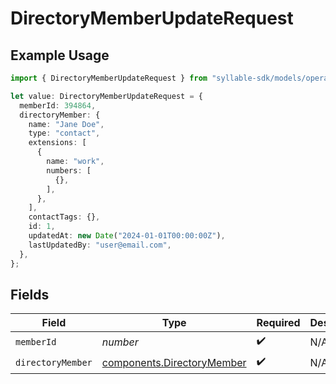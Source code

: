 # DirectoryMemberUpdateRequest

## Example Usage

```typescript
import { DirectoryMemberUpdateRequest } from "syllable-sdk/models/operations";

let value: DirectoryMemberUpdateRequest = {
  memberId: 394864,
  directoryMember: {
    name: "Jane Doe",
    type: "contact",
    extensions: [
      {
        name: "work",
        numbers: [
          {},
        ],
      },
    ],
    contactTags: {},
    id: 1,
    updatedAt: new Date("2024-01-01T00:00:00Z"),
    lastUpdatedBy: "user@email.com",
  },
};
```

## Fields

| Field                                                                    | Type                                                                     | Required                                                                 | Description                                                              |
| ------------------------------------------------------------------------ | ------------------------------------------------------------------------ | ------------------------------------------------------------------------ | ------------------------------------------------------------------------ |
| `memberId`                                                               | *number*                                                                 | :heavy_check_mark:                                                       | N/A                                                                      |
| `directoryMember`                                                        | [components.DirectoryMember](../../models/components/directorymember.md) | :heavy_check_mark:                                                       | N/A                                                                      |